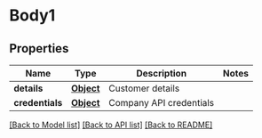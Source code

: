 # Body1

## Properties
Name | Type | Description | Notes
------------ | ------------- | ------------- | -------------
**details** | [**Object**](Object.md) | Customer details | 
**credentials** | [**Object**](Object.md) | Company API credentials | 

[[Back to Model list]](../README.md#documentation-for-models) [[Back to API list]](../README.md#documentation-for-api-endpoints) [[Back to README]](../README.md)

